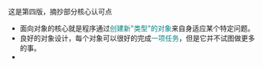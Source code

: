 这是第四版，摘抄部分核心认可点

* 面向对象的核心就是程序通过<font color=Teal>创建新"类型"的对象</font>来自身适应某个特定问题。
* 良好的对象设计，每个对象可以很好的完成<font color=Teal>一项任务</font>，但是它并不试图做更多的事。
* 
